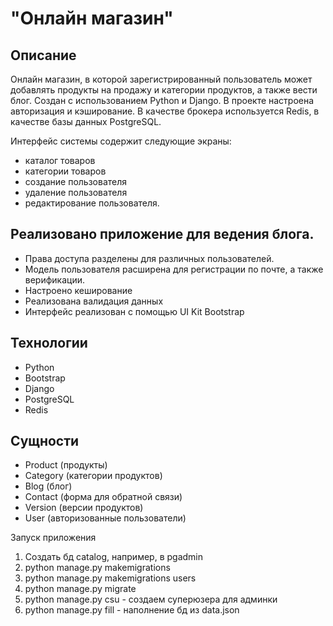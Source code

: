 # "Онлайн магазин"
## Описание
Онлайн магазин, в которой зарегистрированный пользователь может добавлять продукты на продажу и категории продуктов, а также вести блог. 
Создан с использованием Python и Django. В проекте настроена авторизация и кэширование. В качестве брокера используется Redis, в качестве базы данных PostgreSQL.

Интерфейс системы содержит следующие экраны: 
- каталог товаров
- категории товаров
- создание пользователя
- удаление пользователя
- редактирование пользователя.
## Реализовано приложение для ведения блога.
- Права доступа разделены для различных пользователей.
- Модель пользователя расширена для регистрации по почте, а также верификации.
- Настроено кеширование
- Реализована валидация данных
- Интерфейс реализован с помощью UI Kit Bootstrap
## Технологии
- Python
- Bootstrap
- Django
- PostgreSQL
- Redis
## Сущности
- Product (продукты)
- Category (категории продуктов)
- Blog (блог)
- Contact (форма для обратной связи)
- Version (версии продуктов)
- User (авторизованные пользователи)


Запуск приложения
1. Создать бд catalog, например, в pgadmin
2. python manage.py makemigrations
3. python manage.py makemigrations users
4. python manage.py migrate
5. python manage.py csu - создаем суперюзера для админки
6. python manage.py fill - наполнение бд из data.json
